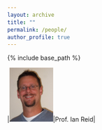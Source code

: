 ```yaml
---
layout: archive
title: ""
permalink: /people/
author_profile: true
---
```


{% include base_path %}

|<img src="../images/ian_reid.jpg" alt="drawing" width="100px"/>|Prof. Ian Reid|
